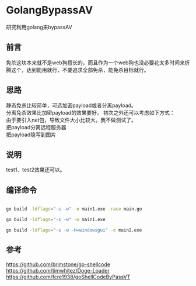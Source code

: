 # GolangBypassAV
研究利用golang来bypassAV

## 前言
免杀这块本来就不是web狗擅长的，而且作为一个web狗也没必要花太多时间来折腾这个，达到能用就行，不要追求全部免杀，能免杀目标就行。


## 思路
静态免杀比较简单，可选加密payload或者分离payload。  
分离免杀效果比加密payload的效果要好。
初次之外还可以考虑如下方式：   
由于要引入net包，导致文件大小比较大。我不做测试了。   
把payload分离远程服务器   
把payload隐写到图片    

## 说明
test1、test2效果还可以。





## 编译命令

```bash

go build -ldflags="-s -w" -o main1.exe -race main.go

go build -ldflags="-s -w" -o main1.exe

go build -ldflags="-s -w -H=windowsgui" -o main2.exe

```



## 参考
https://github.com/brimstone/go-shellcode        
https://github.com/timwhitez/Doge-Loader        
https://github.com/fcre1938/goShellCodeByPassVT        
